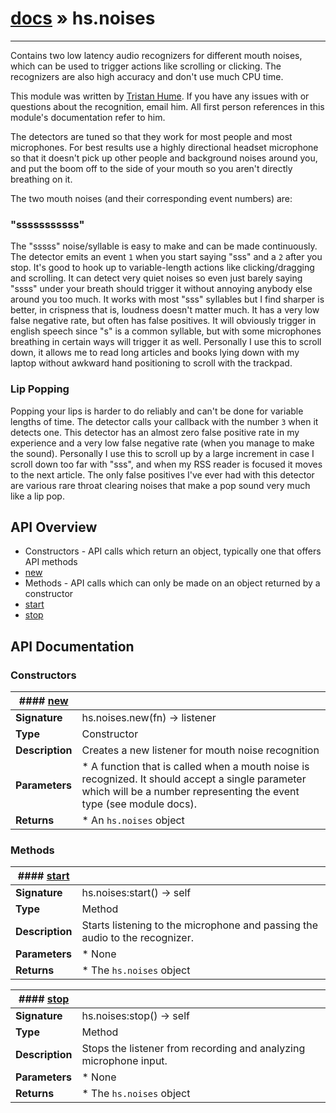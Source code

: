 # [docs](index.md) » hs.noises
---

Contains two low latency audio recognizers for different mouth noises, which can be used to trigger actions like scrolling or clicking.
The recognizers are also high accuracy and don't use much CPU time.

This module was written by [Tristan Hume](http://thume.ca/). If you have any issues with or questions about the recognition, email him.
All first person references in this module's documentation refer to him.

The detectors are tuned so that they work for most people and most microphones. For best results use a highly directional headset microphone so that it doesn't pick up other people and background
noises around you, and put the boom off to the side of your mouth so you aren't directly breathing on it.

The two mouth noises (and their corresponding event numbers) are:

### "sssssssssss"
The "sssss" noise/syllable is easy to make and can be made continuously. The detector emits an event `1` when you start saying "sss" and a `2` after you stop.
It's good to hook up to variable-length actions like clicking/dragging and scrolling. It can detect very quiet noises so even just barely saying "ssss" under your
breath should trigger it without annoying anybody else around you too much. It works with most "sss" syllables but I find sharper is better, in crispness that is, loudness doesn't matter much.
It has a very low false negative rate, but often has false positives. It will obviously trigger in english speech since "s" is a common syllable, but with some microphones breathing in certain ways
will trigger it as well. Personally I use this to scroll down, it allows me to read long articles and books lying down with my laptop without awkward hand positioning to scroll with the trackpad.

### Lip Popping
Popping your lips is harder to do reliably and can't be done for variable lengths of time. The detector calls your callback with the number `3` when it detects one.
This detector has an almost zero false positive rate in my experience and a very low false negative rate (when you manage to make the sound).
Personally I use this to scroll up by a large increment in case I scroll down too far with "sss", and when my RSS reader is focused it moves to the next article.
The only false positives I've ever had with this detector are various rare throat clearing noises that make a pop sound very much like a lip pop.

## API Overview
* Constructors - API calls which return an object, typically one that offers API methods
 * [new](#new)
* Methods - API calls which can only be made on an object returned by a constructor
 * [start](#start)
 * [stop](#stop)

## API Documentation

### Constructors

| #### [new](#new)    |                                                                           |
| --------------------------------------------|---------------------------------------------------------------------------|
| **Signature**                               | hs.noises.new(fn) -> listener                                                            |
| **Type**                                    | Constructor                                                           |
| **Description**                             | Creates a new listener for mouth noise recognition                                                           |
| **Parameters**                              |  * A function that is called when a mouth noise is recognized. It should accept a single parameter which will be a number representing the event type (see module docs).         |
| **Returns**                                 |  * An `hs.noises` object                  |

### Methods

| #### [start](#start)    |                                                                           |
| --------------------------------------------|---------------------------------------------------------------------------|
| **Signature**                               | hs.noises:start() -> self                                                            |
| **Type**                                    | Method                                                           |
| **Description**                             | Starts listening to the microphone and passing the audio to the recognizer.                                                           |
| **Parameters**                              |  * None         |
| **Returns**                                 |  * The `hs.noises` object                  |

| #### [stop](#stop)    |                                                                           |
| --------------------------------------------|---------------------------------------------------------------------------|
| **Signature**                               | hs.noises:stop() -> self                                                            |
| **Type**                                    | Method                                                           |
| **Description**                             | Stops the listener from recording and analyzing microphone input.                                                           |
| **Parameters**                              |  * None         |
| **Returns**                                 |  * The `hs.noises` object                  |

